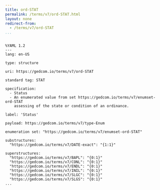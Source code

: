 ```yaml
---
title: ord-STAT
permalink: /terms/v7/ord-STAT.html
layout: none
redirect-from:
  - /terms/v7/ord-STAT
...
```


```

%YAML 1.2
---
lang: en-US

type: structure

uri: https://gedcom.io/terms/v7/ord-STAT

standard tag: STAT

specification:
  - Status
  - An enumerated value from set https://gedcom.io/terms/v7/enumset-ord-STAT
    assessing of the state or condition of an ordinance.

label: 'Status'

payload: https://gedcom.io/terms/v7/type-Enum

enumeration set: "https://gedcom.io/terms/v7/enumset-ord-STAT"

substructures:
  "https://gedcom.io/terms/v7/DATE-exact": "{1:1}"

superstructures:
  "https://gedcom.io/terms/v7/BAPL": "{0:1}"
  "https://gedcom.io/terms/v7/CONL": "{0:1}"
  "https://gedcom.io/terms/v7/ENDL": "{0:1}"
  "https://gedcom.io/terms/v7/INIL": "{0:1}"
  "https://gedcom.io/terms/v7/SLGC": "{0:1}"
  "https://gedcom.io/terms/v7/SLGS": "{0:1}"
...

```
